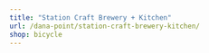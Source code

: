 ```yaml
---
title: "Station Craft Brewery + Kitchen"
url: /dana-point/station-craft-brewery-kitchen/
shop: bicycle
---
```

